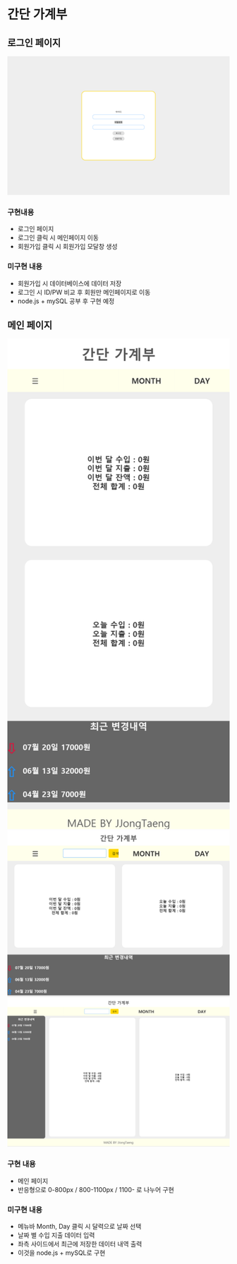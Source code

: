# 간단 가계부

## 로그인 페이지

<img src="./images/로그인.png" width="600px;">

### 구현내용
  - 로그인 페이지
  - 로그인 클릭 시 메인페이지 이동
  - 회원가입 클릭 시 회원가입 모달창 생성
### 미구현 내용
  - 회원가입 시 데이터베이스에 데이터 저장
  - 로그인 시 ID/PW 비교 후 회원만 메인페이지로 이동
  - node.js + mySQL 공부 후 구현 예정

## 메인 페이지

<img src="./images/반응형1.png" width="600px;"><br>
<img src="./images/반응형2.png" width="600px;"><br>
<img src="./images/반응형3.png" width="600px;">

### 구현 내용
  - 메인 페이지
  - 반응형으로 0-800px / 800-1100px / 1100- 로 나누어 구현
### 미구현 내용
  - 메뉴바 Month, Day 클릭 시 달력으로 날짜 선택
  - 날짜 별 수입 지출 데이터 입력
  - 좌측 사이드에서 최근에 저장한 데이터 내역 출력
  - 이것을 node.js + mySQL로 구현

